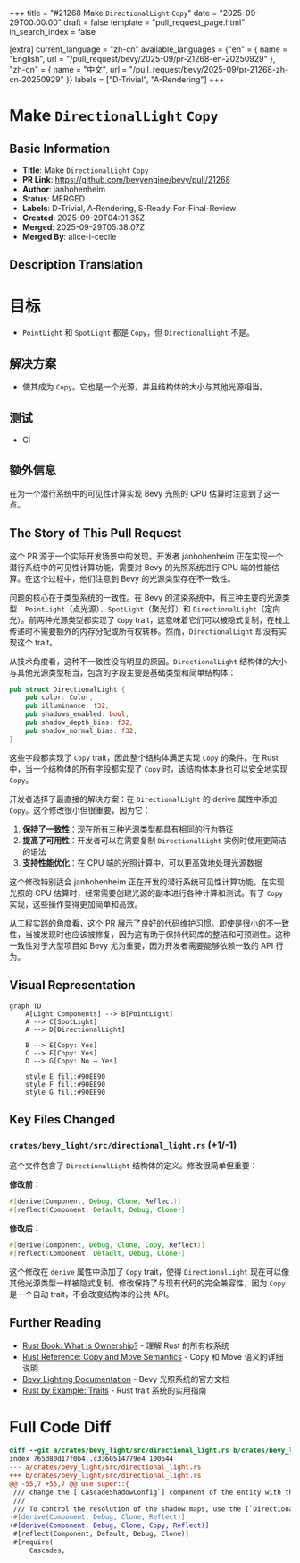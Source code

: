 +++
title = "#21268 Make `DirectionalLight` `Copy`"
date = "2025-09-29T00:00:00"
draft = false
template = "pull_request_page.html"
in_search_index = false

[extra]
current_language = "zh-cn"
available_languages = {"en" = { name = "English", url = "/pull_request/bevy/2025-09/pr-21268-en-20250929" }, "zh-cn" = { name = "中文", url = "/pull_request/bevy/2025-09/pr-21268-zh-cn-20250929" }}
labels = ["D-Trivial", "A-Rendering"]
+++

# Make `DirectionalLight` `Copy`

## Basic Information
- **Title**: Make `DirectionalLight` `Copy`
- **PR Link**: https://github.com/bevyengine/bevy/pull/21268
- **Author**: janhohenheim
- **Status**: MERGED
- **Labels**: D-Trivial, A-Rendering, S-Ready-For-Final-Review
- **Created**: 2025-09-29T04:01:35Z
- **Merged**: 2025-09-29T05:38:07Z
- **Merged By**: alice-i-cecile

## Description Translation
# 目标

- `PointLight` 和 `SpotLight` 都是 `Copy`，但 `DirectionalLight` 不是。

## 解决方案

- 使其成为 `Copy`。它也是一个光源，并且结构体的大小与其他光源相当。

## 测试

- CI

## 额外信息

在为一个潜行系统中的可见性计算实现 Bevy 光照的 CPU 估算时注意到了这一点。

## The Story of This Pull Request

这个 PR 源于一个实际开发场景中的发现。开发者 janhohenheim 正在实现一个潜行系统中的可见性计算功能，需要对 Bevy 的光照系统进行 CPU 端的性能估算。在这个过程中，他们注意到 Bevy 的光源类型存在不一致性。

问题的核心在于类型系统的一致性。在 Bevy 的渲染系统中，有三种主要的光源类型：`PointLight`（点光源）、`SpotLight`（聚光灯）和 `DirectionalLight`（定向光）。前两种光源类型都实现了 `Copy` trait，这意味着它们可以被隐式复制，在栈上传递时不需要额外的内存分配或所有权转移。然而，`DirectionalLight` 却没有实现这个 trait。

从技术角度看，这种不一致性没有明显的原因。`DirectionalLight` 结构体的大小与其他光源类型相当，包含的字段主要是基础类型和简单结构体：

```rust
pub struct DirectionalLight {
    pub color: Color,
    pub illuminance: f32,
    pub shadows_enabled: bool,
    pub shadow_depth_bias: f32,
    pub shadow_normal_bias: f32,
}
```

这些字段都实现了 `Copy` trait，因此整个结构体满足实现 `Copy` 的条件。在 Rust 中，当一个结构体的所有字段都实现了 `Copy` 时，该结构体本身也可以安全地实现 `Copy`。

开发者选择了最直接的解决方案：在 `DirectionalLight` 的 derive 属性中添加 `Copy`。这个修改很小但很重要，因为它：

1. **保持了一致性**：现在所有三种光源类型都具有相同的行为特征
2. **提高了可用性**：开发者可以在需要复制 `DirectionalLight` 实例时使用更简洁的语法
3. **支持性能优化**：在 CPU 端的光照计算中，可以更高效地处理光源数据

这个修改特别适合 janhohenheim 正在开发的潜行系统可见性计算功能。在实现光照的 CPU 估算时，经常需要创建光源的副本进行各种计算和测试。有了 `Copy` 实现，这些操作变得更加简单和高效。

从工程实践的角度看，这个 PR 展示了良好的代码维护习惯。即使是很小的不一致性，当被发现时也应该被修复，因为这有助于保持代码库的整洁和可预测性。这种一致性对于大型项目如 Bevy 尤为重要，因为开发者需要能够依赖一致的 API 行为。

## Visual Representation

```mermaid
graph TD
    A[Light Components] --> B[PointLight]
    A --> C[SpotLight] 
    A --> D[DirectionalLight]
    
    B --> E[Copy: Yes]
    C --> F[Copy: Yes]
    D --> G[Copy: No → Yes]
    
    style E fill:#90EE90
    style F fill:#90EE90
    style G fill:#90EE90
```

## Key Files Changed

### `crates/bevy_light/src/directional_light.rs` (+1/-1)

这个文件包含了 `DirectionalLight` 结构体的定义。修改很简单但重要：

**修改前：**
```rust
#[derive(Component, Debug, Clone, Reflect)]
#[reflect(Component, Default, Debug, Clone)]
```

**修改后：**
```rust
#[derive(Component, Debug, Clone, Copy, Reflect)]
#[reflect(Component, Default, Debug, Clone)]
```

这个修改在 `derive` 属性中添加了 `Copy` trait，使得 `DirectionalLight` 现在可以像其他光源类型一样被隐式复制。修改保持了与现有代码的完全兼容性，因为 `Copy` 是一个自动 trait，不会改变结构体的公共 API。

## Further Reading

- [Rust Book: What is Ownership?](https://doc.rust-lang.org/book/ch04-01-what-is-ownership.html) - 理解 Rust 的所有权系统
- [Rust Reference: Copy and Move Semantics](https://doc.rust-lang.org/reference/types.html#copy-types) - Copy 和 Move 语义的详细说明
- [Bevy Lighting Documentation](https://bevyengine.org/learn/quick-start/3d/lighting/) - Bevy 光照系统的官方文档
- [Rust by Example: Traits](https://doc.rust-lang.org/rust-by-example/trait.html) - Rust trait 系统的实用指南

# Full Code Diff
```diff
diff --git a/crates/bevy_light/src/directional_light.rs b/crates/bevy_light/src/directional_light.rs
index 765d80d17f0b4..c3360514779e4 100644
--- a/crates/bevy_light/src/directional_light.rs
+++ b/crates/bevy_light/src/directional_light.rs
@@ -55,7 +55,7 @@ use super::{
 /// change the [`CascadeShadowConfig`] component of the entity with the [`DirectionalLight`].
 ///
 /// To control the resolution of the shadow maps, use the [`DirectionalLightShadowMap`] resource.
-#[derive(Component, Debug, Clone, Reflect)]
+#[derive(Component, Debug, Clone, Copy, Reflect)]
 #[reflect(Component, Default, Debug, Clone)]
 #[require(
     Cascades,
```
